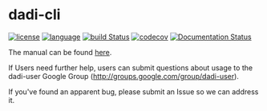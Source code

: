 # dadi-cli

[![license](https://img.shields.io/badge/license-Apache%202.0-red.svg)](LICENSE) [![language](http://img.shields.io/badge/language-python-blue.svg)](https://www.python.org/) [![build Status](https://github.com/xin-huang/dadi-cli/actions/workflows/build.yml/badge.svg?branch=master)](https://github.com/xin-huang/dadi-cli/actions) [![codecov](https://codecov.io/gh/xin-huang/dadi-cli/branch/master/graph/badge.svg?token=GI66f4R3RF)](https://codecov.io/gh/xin-huang/dadi-cli) [![Documentation Status](https://readthedocs.org/projects/dadi-cli/badge/?version=latest)](https://dadi-cli.readthedocs.io/en/latest/?badge=latest)

The manual can be found [here](https://dadi-cli.readthedocs.io/en/latest/).

If Users need further help, users can submit questions about usage to the dadi-user Google Group (http://groups.google.com/group/dadi-user).

If you've found an apparent bug, please submit an Issue so we can address it.
